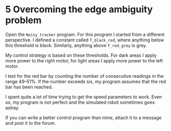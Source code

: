 # 5 Overcoming the edge ambiguity problem


Open the `Noisy_tracker` program. For this program I started from a different perspective. I defined a constant called `T_black_red`, where anything below this threshold is black. Similarly, anything above `T_red_grey` is grey.

My control strategy is based on these thresholds. For dark areas I apply more power to the right motor, for light areas I apply more power to the left motor.

I test for the red bar by counting the number of consecutive readings in the range 49–51%. If the number exceeds six, my program assumes that the red bar has been reached.

I spent quite a lot of time trying to get the speed parameters to work. Even so, my program is not perfect and the simulated robot sometimes goes astray.

If you can write a better control program than mine, attach it to a message and post it to the forum.

